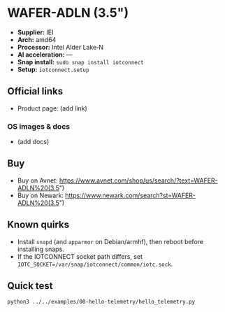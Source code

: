 # WAFER-ADLN (3.5")

- **Supplier:** IEI
- **Arch:** amd64
- **Processor:** Intel Alder Lake‑N
- **AI acceleration:** —
- **Snap install:** `sudo snap install iotconnect`
- **Setup:** `iotconnect.setup`

## Official links
- Product page: (add link)

### OS images & docs
- (add docs)

## Buy
- Buy on Avnet: https://www.avnet.com/shop/us/search/?text=WAFER-ADLN%20(3.5")
- Buy on Newark: https://www.newark.com/search?st=WAFER-ADLN%20(3.5")

## Known quirks
- Install `snapd` (and `apparmor` on Debian/armhf), then reboot before installing snaps.
- If the IOTCONNECT socket path differs, set `IOTC_SOCKET=/var/snap/iotconnect/common/iotc.sock`.

## Quick test
```bash
python3 ../../examples/00-hello-telemetry/hello_telemetry.py
```
